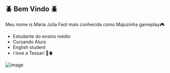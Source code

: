 ## 🪲 Bem Vindo 🪲

Meu nome is Maria Julia Faot mais conhecida como Majuzinha gameplay🎮

- Estudante do ensino médio 
- Cursando Alura
- English student
- I love a Tessari 🦋🫀


![image](https://github.com/user-attachments/assets/fd3e39f6-db03-4c23-b201-10d04d307c34)
